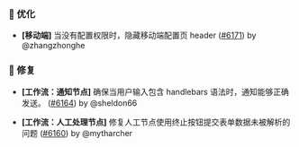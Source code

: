 ### 🚀 优化

- **[移动端]** 当没有配置权限时，隐藏移动端配置页 header ([#6171](https://github.com/nocobase/nocobase/pull/6171)) by @zhangzhonghe

### 🐛 修复

- **[工作流：通知节点]** 确保当用户输入包含 handlebars 语法时，通知能够正确发送。 ([#6164](https://github.com/nocobase/nocobase/pull/6164)) by @sheldon66

- **[工作流：人工处理节点]** 修复人工节点使用终止按钮提交表单数据未被解析的问题 ([#6160](https://github.com/nocobase/nocobase/pull/6160)) by @mytharcher

